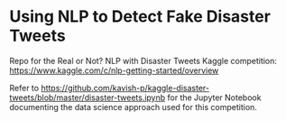 # Using NLP to Detect Fake Disaster Tweets
Repo for the Real or Not? NLP with Disaster Tweets Kaggle competition: https://www.kaggle.com/c/nlp-getting-started/overview

Refer to https://github.com/kavish-p/kaggle-disaster-tweets/blob/master/disaster-tweets.ipynb for the Jupyter Notebook documenting the data science approach used for this competition.
